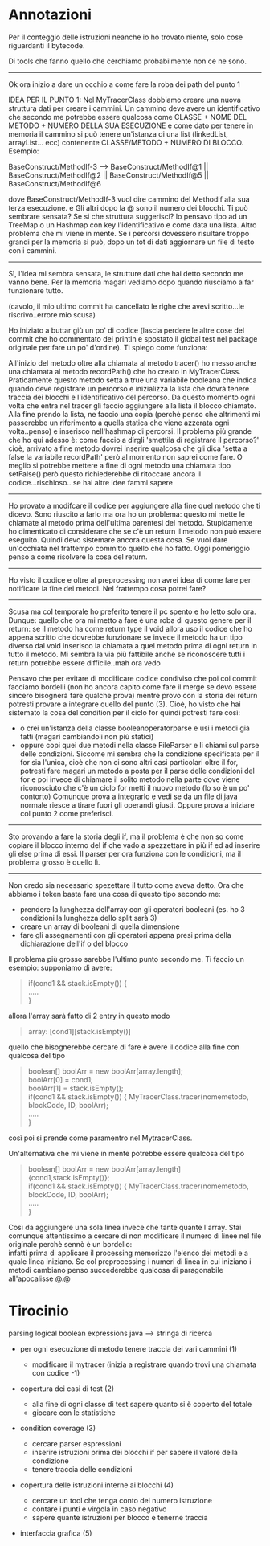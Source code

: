 Annotazioni
=========
Per il conteggio delle istruzioni neanche io ho trovato niente, solo cose riguardanti il bytecode.

Di tools che fanno quello che cerchiamo probabilmente non ce ne sono.

--------

Ok ora inizio a dare un occhio a come fare la roba dei path del punto 1

IDEA PER IL PUNTO 1:
Nel MyTracerClass dobbiamo creare una nuova struttura dati per creare i cammini. Un cammino deve avere un identificativo che secondo me potrebbe essere qualcosa come CLASSE + NOME DEL METODO + NUMERO DELLA SUA ESECUZIONE e come dato per tenere in memoria il cammino si può tenere un'istanza di una list (linkedList, arrayList... ecc) contenente CLASSE/METODO + NUMERO DI BLOCCO.
Esempio:

BaseConstruct/MethodIf-3 --> BaseConstruct/MethodIf@1 || BaseConstruct/MethodIf@2 || BaseConstruct/MethodIf@5 || BaseConstruct/MethodIf@6

dove BaseConstruct/MethodIf-3 vuol dire cammino del MethodIf alla sua terza esecuzione. e Gli altri dopo la @ sono il numero dei blocchi. Ti può sembrare sensata? Se si che struttura suggerisci?
Io pensavo tipo ad un TreeMap o un Hashmap con key l'identificativo e come data una lista.
Altro problema che mi viene in mente. Se i percorsi dovessero risultare troppo grandi per la memoria si può, dopo un tot di dati aggiornare un file di testo con i cammini.

-------

Sì, l'idea mi sembra sensata, le strutture dati che hai detto secondo me vanno bene.
Per la memoria magari vediamo dopo quando riusciamo a far funzionare tutto. 

(cavolo, il mio ultimo commit  ha cancellato le righe che avevi scritto...le riscrivo..errore mio scusa)

Ho iniziato a buttar giù un po' di codice (lascia perdere le altre cose del commit che ho commentato dei println e spostato il global test nel package originale per fare un po' d'ordine). Ti spiego come funziona:

All'inizio del metodo oltre alla chiamata al metodo tracer() ho messo anche una chiamata al metodo recordPath() che ho creato in MyTracerClass. Praticamente questo metodo setta a true una variabile booleana che indica quando deve registrare un percorso e inizializza la lista che dovrà tenere traccia dei blocchi e l'identificativo del percorso.
Da questo momento ogni volta che entra nel tracer gli faccio aggiungere alla lista il blocco chiamato.
Alla fine prendo la lista, ne faccio una copia (perchè penso che altrimenti mi passerebbe un riferimento a quella statica che viene azzerata ogni volta..penso) e inserisco nell'hashmap di percorsi.
Il problema più grande che ho qui adesso è: come faccio a dirgli 'smettila di registrare il percorso?' cioè, arrivato a fine metodo dovrei inserire qualcosa che gli dica 'setta a false la variabile recordPath' però al momento non saprei come fare. O meglio si potrebbe mettere a fine di ogni metodo una chiamata tipo setFalse() però questo richiederebbe di ritoccare ancora il codice...rischioso.. se hai altre idee fammi sapere

--------
Ho provato a modifcare il codice per aggiungere alla fine quel metodo che ti dicevo. Sono riuscito a farlo ma ora ho un problema: questo mi mette le chiamate al metodo prima dell'ultima parentesi del metodo. Stupidamente ho dimenticato di considerare che se c'è un return il metodo non può essere eseguito. Quindi devo sistemare ancora questa cosa. Se vuoi dare un'occhiata nel frattempo committo quello che ho fatto. Oggi pomeriggio penso a come risolvere la cosa del return.

--------
Ho visto il codice e oltre al preprocessing non avrei idea di come fare per notificare la fine dei metodi. 
Nel frattempo cosa potrei fare?

-------
Scusa ma col temporale ho preferito tenere il pc spento e ho letto solo ora.
Dunque: quello che ora mi metto a fare è una roba di questo genere per il return:
se il metodo ha come return type il void allora uso il codice che ho appena scritto che dovrebbe funzionare
se invece il metodo ha un tipo diverso dal void inserisco la chiamata a quel metodo prima di ogni return in tutto il metodo. Mi sembra la via più fattibile anche se riconoscere tutti i return potrebbe essere difficile..mah ora vedo

Pensavo che per evitare di modificare codice condiviso che poi coi commit facciamo bordelli (non ho ancora capito come fare il merge se devo essere sincero bisognerà fare qualche prova) mentre provo con la storia dei return potresti provare a integrare quello del punto (3). Cioè, ho visto che hai sistemato la cosa del condition per il ciclo for quindi potresti fare così:
- o crei un'istanza della classe booleanoperatorparse e usi i metodi già fatti (magari cambiandoli non più statici)
- oppure copi quei due metodi nella classe FileParser e li chiami sul parse delle condizioni. 
Siccome mi sembra che la condizione specificata per il for sia l'unica, cioè che non ci sono altri casi particolari oltre il for, potresti fare magari un metodo a posta per il parse delle condizioni del for e poi invece di chiamare il solito metodo nella parte dove viene riconosciuto che c'è un ciclo for metti il nuovo metodo (lo so è un po' contorto)
Comunque prova a integrarlo e vedi se da un file di java normale riesce a tirare fuori gli operandi giusti.
Oppure prova a iniziare col punto 2 come preferisci.

-------
Sto provando a fare la storia degli if, ma il problema è che non so come copiare il blocco interno del if che vado a spezzettare in più if ed ad inserire gli else prima di essi.
Il parser per ora funziona con le condizioni, ma il problema grosso è quello lì.

-------
Non credo sia necessario spezettare il tutto come aveva detto. Ora che abbiamo i token basta fare una cosa di questo tipo secondo me:
- prendere la lunghezza dell'array con gli operatori booleani (es. ho 3 condizioni la lunghezza dello split sarà 3)
- creare un array di booleani di quella dimensione
- fare gli assegnamenti con gli operatori appena presi prima della dichiarazione dell'if o del blocco

Il problema più grosso sarebbe l'ultimo punto secondo me. Ti faccio un esempio:
supponiamo di avere:  
> if(cond1 && stack.isEmpty()) {  
> .....  
> } 

allora l'array sarà fatto di 2 entry in questo modo  
> array: [cond1][stack.isEmpty()]

quello che bisognerebbe cercare di fare è avere il codice alla fine con qualcosa del tipo  
> boolean[] boolArr = new boolArr[array.length];  
> boolArr[0] = cond1;  
> boolArr[1] = stack.isEmpty();  
> if(cond1 && stack.isEmpty()) { MyTracerClass.tracer(nomemetodo, blockCode, ID, boolArr);  
> .....  
> } 

così poi si prende come paramentro nel MytracerClass.

Un'alternativa che mi viene in mente potrebbe essere qualcosa del tipo
> boolean[] boolArr = new boolArr[array.length]{cond1,stack.isEmpty()};  
> if(cond1 && stack.isEmpty()) { MyTracerClass.tracer(nomemetodo, blockCode, ID, boolArr);  
> .....  
> }  

Così da aggiungere una sola linea invece che tante quante l'array. Stai comunque attentissimo a cercare di non modificare il numero di linee nel file originale perchè sennò è un bordello:  
infatti prima di applicare il processing memorizzo l'elenco dei metodi e a quale linea iniziano. Se col preprocessing i numeri di linea in cui iniziano i metodi cambiano penso succederebbe qualcosa di paragonabile all'apocalisse @.@


Tirocinio
=========

parsing logical boolean expressions java --> stringa di ricerca


- per ogni esecuzione di metodo tenere traccia dei vari cammini (1)
	- modificare il mytracer (inizia a registrare quando trovi una chiamata con codice -1)

- copertura dei casi di test (2)
	- alla fine di ogni classe di test sapere quanto si è coperto del totale
	- giocare con le statistiche

- condition coverage (3)
	- cercare parser espressioni
	- inserire istruzioni prima dei blocchi if per sapere il valore della condizione
	- tenere traccia delle condizioni

- copertura delle istruzioni interne ai blocchi (4)
	- cercare un tool che tenga conto del numero istruzione
	- contare i punti e virgola in caso negativo
	- sapere quante istruzioni per blocco e tenerne traccia

- interfaccia grafica (5)



